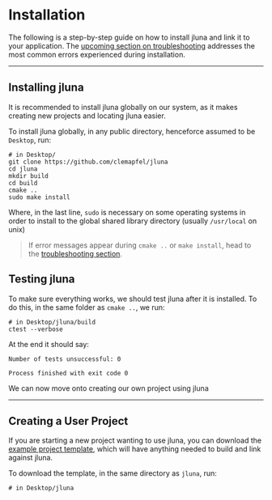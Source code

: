 # Installation

The following is a step-by-step guide on how to install jluna and link it to your application. The [upcoming section on troubleshooting](troubleshooting.md) addresses the most common errors experienced during installation.

----------------

## Installing jluna

It is recommended to install jluna globally on our system, as it makes creating new projects and locating jluna easier.

To install jluna globally, in any public directory, henceforce assumed to be `Desktop`, run:

```shell
# in Desktop/
git clone https://github.com/clemapfel/jluna
cd jluna
mkdir build
cd build
cmake ..
sudo make install
```

Where, in the last line, `sudo` is necessary on some operating systems in order to install to the global shared library directory (usually `/usr/local` on unix)

> If error messages appear during `cmake ..` or `make install`, head to the [troubleshooting section](./troubleshooting.md).

## Testing jluna

To make sure everything works, we should test jluna after it is installed. To do this, in the same folder as `cmake ..`, we run:

```shell
# in Desktop/jluna/build
ctest --verbose
```

At the end it should say:

```
Number of tests unsuccessful: 0

Process finished with exit code 0
```

We can now move onto creating our own project using jluna

---

## Creating a User Project

If you are starting a new project wanting to use jluna, you can download the [example project template](), which will have anything needed to build and link against jluna.

To download the template, in the same directory as `jluna`, run:

```shell
# in Desktop/jluna

```




